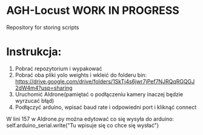 # AGH-Locust WORK IN PROGRESS

Repository for storing scripts

# Instrukcja:
1. Pobrać repozytorium i wypakować
2. Pobrać oba pliki yolo weights i wkleić do folderu bin: https://drive.google.com/drive/folders/1SkTj4s6jwr7jPef7NJRQqRGQGJ2dW4m4?usp=sharing
3. Uruchomić AIdrone(pamiętać o podłączeniu kamery inaczej będzie wyrzucać błąd)
4. Podłączyć arduino, wpisać baud rate i odpowiedni port i kliknąć connect

W lini 157 w AIdrone.py można edytować co się wysyła do arduino: self.arduino_serial.write("Tu wpisuje się co chce się wysłać")


